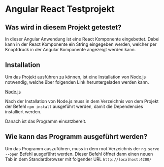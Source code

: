# Angular React Testprojekt

## Was wird in diesem Projekt getestet?
In dieser Angular Anwendung ist eine React Komponente eingebettet. Dabei kann in der React Komponente
ein String eingegeben werden, welcher per Knopfdruck in der Angular Komponente angezeigt werden kann.

## Installation
Um das Projekt ausführen zu können, ist eine Installation von Node.js notwendig, welche über folgenden
Link heruntergeladen werden kann.  

[Node.js](https://nodejs.org/en/) 

Nach der Installation von Node.js muss in dem Verzeichnis von dem Projekt
der Befehl `npm install` ausgeführt werden, damit die Dependencies installiert werden.  

Danach ist das Programm einsatzbereit.

## Wie kann das Programm ausgeführt werden?
Um das Programm auszuführen, muss in dem root Verzeichnis der `ng serve --open` Befehl ausgeführt werden.
Dieser Befehl öffnet dann einen neuen Tab in dem Standardbrowser mit folgender URL `http://localhost:4200/`

